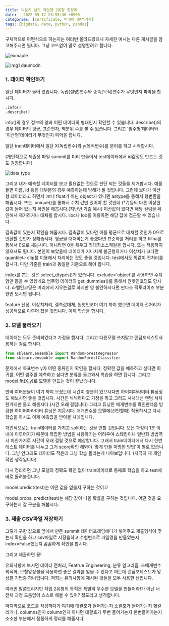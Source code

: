 ```yaml
---
title: 빅분기 실기 작업형 2유형 총정리
date:   2022-05-12 23:55:30 +0900
categories: [Certificate, 빅데이터분석기사]
tags: [bigdata, data, python, pandas]
---
```


구체적으로 어떤식으로 하는지는 여러번 올려드렸으니 자세한 예시는 다른 게시글을 참고해주시면 됩니다. 그냥 코드없이 말로 설명할려고 합니다.

![exmaple](https://user-images.githubusercontent.com/85277660/210565887-93dc199a-dfde-4f00-8d09-a72c86c6a87e.png)

![img1 daumcdn](https://user-images.githubusercontent.com/85277660/210565928-d922ee07-8fc5-471f-b747-fb581d60d6e9.png)

### 1. 데이터 확인하기
일단 데이터가 들어 왔습니다. 독립(설명)변수와 종속(목적)변수가 무엇인지 파악을 합시다.

```py
.info()
.describe()
```
info()의 경우 정보의 양과 어떤 데이터의 형태인지 확인할 수 있습니다. describe()의 경우 데이터의 평균, 표준편차, 백분위 수를 볼 수 있습니다. 그리고 '범주형'데이터와 '이산형'데이터가 무엇인지 파악을 합니다.

일단 train데이터에서 일단 X(독립변수)와 y(목적변수)를 분리를 하고 시작합시다.

(개인적으로 제출용 파일 summit를 미리 만들어서 test데이터에서 id값정도 만드는 것도 권장합니다)

![data type](https://user-images.githubusercontent.com/85277660/210565990-cd7907fd-3790-4caf-b881-57168337487e.png)

그리고 내가 예측할 데이터를 보고 필요없는 것으로 판단 되는 것들을 제거합시다. 예를 들면 이름, id 등은 대부분의 경우 예측하는데 방해가 될 것입니다. 그런데 보다가 이산형 데이터라고 하면서 int나 float가 아닌 object가 있다면 astype를 통해서 형변환을 해줍시다. 또는 .unique()를 통해서 수치 값만 있어야 할 것인데 (*7)등의 다른 이상한 값이 들어 있는지 확인을 해봅시다.(지난번 기출 예시) 이산값이 있다면 해당 컬럼을 확인해서 제거하거나 대체를 합시다. iloc나 loc를 이용하면 해당 값에 접근할 수 있습니다.

결측값이 있는지 확인을 해줍시다. 결측값이 있다면 이를 평균으로 대처할 것인가 0으로 반환할 것인가 정해줍시다. 평균을 대처하는게 좋겠다면 표준화를 처리를 하고 fillna를 통해서 0으로 채웁시다. 아니라면 0을 채우고 최대최소스케일을 합시다. 또는 적용하지 않으셔도 됩니다. 본인이 보았을때 데이터가 지나치게 불균형하거나 이상치가 크다면 quantile나 clip를 이용해서 처리하는 것도 좋을 것입니다. test에서도 똑같이 전처리를 합시다. 다만 기준은 train과 동일한 기준으로 해야 합니다.

index를 뽑는 것은 select_dtypes()가 있습니다. exclude='object'를 사용하면 수치형만 뽑을 수 있겠네요 범주형 데이터의 get_dummies()를 통해서 원핫인코딩도 합시다. 라벨인코딩은 머리에서 지우는걸로 하지만 영 불안하시다면 판다스 팩토라이즈 부분 한번 보시면 됩니다.

feature 선정, 이상치처리, 결측값대체, 원핫인코더 여기 까지 했으면 데이터 전처리가 성공적으로 이루어 졌을 것입니다. 이제 학습을 합시다.


### 2. 모델 불러오기
데이터는 모두 준비되었다고 가정을 합시다. 그리고 다른모델 쓰지말고 랜덤포레스트사용하는 걸로 합시다.

```py
from sklearn.ensemble import RandomForestRegressor
from sklearn.ensemble import RandomForestClassifier
```
문제에서 목표변수 y가 어떤 종류인지 확인을 합시다. 정확한 값을 예측하고 싶다면 회귀를, 어떤 범주를 예측하고 싶다면 분류를 들고와서 학습을 하면 됩니다. 그리고 model.fit(X,y)로 모델을 만드는 것이 끝났습니다.

만약 여러분들이 여기 까지 오셨는데 시간이 충분히 있으시다면 하이퍼파라미터 튜닝정도 해보시면 좋을 것입니다. 시간은 넉넉하다고 가정을 하고 그리드 서치대신 랜덤 서치 한가지만 들고 해봅시다.(시간 오래 걸립니다) 그리고 튜닝한 매개변수를 확인한다음 방금한 하이퍼파라미터 튜닝은 지웁시다. 매개변수를 모델에(선언할때) 적용하시고 다시 학습을 하시고 이제 예측값을 받아볼 차례입니다.

개인적으로는 train데이터를 가지고 split하는 것을 안할 것입니다. 모든 과정이 1분 이내에 이루어지기 때문에 복잡한 방법을 사용하기는 어려우며 스태킹이나 일반화 방법역시 마찬가지로 시간이 오래 걸릴 것으로 예상합니다. 그래서 train데이터에서 다시 한번 테스트 데이터를 나누고 그거 score확인 해봐야 '좋게 만들 마땅한 방법'이 별로 없습니다. 그냥 안그래도 데이터도 적은데 그냥 학습 돌리는게 나아보입니다. (지극히 제 개인적인 생각입니다)

다시 정리하면 그냥 모델의 정확도 확인 없이 train데이터로 통째로 학습을 하고 test에 바로 돌려볼겁니다.


model.predict(test)는 어떤 값을 얻을지 구하는 것이고

model.proba_predict(test)는 해당 값이 나올 확률을 구하는 것입니다. 어떤 것을 요구하는지 잘 구분을 해봅시다.


### 3. 제출 CSV파일 저장하기
그렇게 구한 값으로 앞에서 만든 summit 데이터프레임에다가 넣어주고 제출형식이 맞는지 확인을 하고 csv파일로 저장을하고 수험번호로 파일명을 만들었는지 index=False했는지 꼼꼼하게 확인을 합시다.


그리고 제출하면 끝!


유의사항에 보시면 데이터 전처리, Featrue Engineering, 분류 알고리즘, 초매개변수 최적화, 모형앙상블을 사용하면 좋은 결과를 얻을 수 있다고 하는데 랜덤포레스트가 앙상블 기법중 하나입니다. 저희는 유의사항에 제시된 것들을 모두 사용한 셈입니다.


여러번 말씀드리지만 작업 2유형의 목적은 특별히 우수한 모델을 만들어라!가 아닌 너 전체 과정 도움없이 스스로 해볼 수 있어? 정도라고 생각합니다.


마지막으로 코드를 작성하다가 여기에 대괄호가 들어가는지 소괄호가 들어가는지 헷갈리거나, columns인지 column인지 아니면 대괄호가 두번 들어가는지 한번들어가는지 소소한 부분에서 꼼꼼하게 정리를 해줍시다.